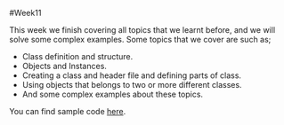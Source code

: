 #Week11

This week we finish covering all topics that we learnt before, and we will solve some complex examples. Some topics that we cover are such as;

 - Class definition and structure.
 - Objects and Instances.
 - Creating a class and header file and defining parts of class.
 - Using objects that belongs to two or more different classes.
 - And some complex examples about these topics.

 You can find sample code [here]().